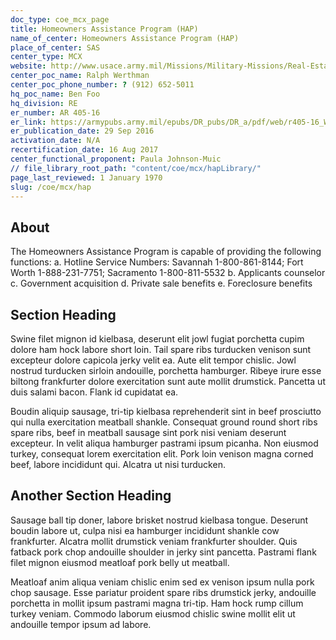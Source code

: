 ```yaml
---
doc_type: coe_mcx_page 
title: Homeowners Assistance Program (HAP) 
name_of_center: Homeowners Assistance Program (HAP) 
place_of_center: SAS
center_type: MCX
website: http://www.usace.army.mil/Missions/Military-Missions/Real-Estate/HAP
center_poc_name: Ralph Werthman
center_poc_phone_number: ? (912) 652-5011
hq_poc_name: Ben Foo
hq_division: RE
er_number: AR 405-16
er_link: https://armypubs.army.mil/epubs/DR_pubs/DR_a/pdf/web/r405-16_Web_FINAL.pdf
er_publication_date: 29 Sep 2016
activation_date: N/A
recertification_date: 16 Aug 2017
center_functional_proponent: Paula Johnson-Muic 
// file_library_root_path: "content/coe/mcx/hapLibrary/" 
page_last_reviewed: 1 January 1970 
slug: /coe/mcx/hap
---
```


## About 

The Homeowners Assistance Program is capable of providing the following functions: a. Hotline Service Numbers: Savannah 1-800-861-8144; Fort Worth 1-888-231-7751; Sacramento 1-800-811-5532 b. Applicants counselor c. Government acquisition d. Private sale benefits e. Foreclosure benefits 

 ## Section Heading 

 Swine filet mignon id kielbasa, deserunt elit jowl fugiat porchetta cupim dolore ham hock labore short loin. Tail spare ribs turducken venison sunt excepteur dolore capicola jerky velit ea. Aute elit tempor chislic. Jowl nostrud turducken sirloin andouille, porchetta hamburger. Ribeye irure esse biltong frankfurter dolore exercitation sunt aute mollit drumstick. Pancetta ut duis salami bacon. Flank id cupidatat ea. 

 Boudin aliquip sausage, tri-tip kielbasa reprehenderit sint in beef prosciutto qui nulla exercitation meatball shankle. Consequat ground round short ribs spare ribs, beef in meatball sausage sint pork nisi veniam deserunt excepteur. In velit aliqua hamburger pastrami ipsum picanha. Non eiusmod turkey, consequat lorem exercitation elit. Pork loin venison magna corned beef, labore incididunt qui. Alcatra ut nisi turducken. 

 ## Another Section Heading 

 Sausage ball tip doner, labore brisket nostrud kielbasa tongue. Deserunt boudin labore ut, culpa nisi ea hamburger incididunt shankle cow frankfurter. Alcatra mollit drumstick veniam frankfurter shoulder. Quis fatback pork chop andouille shoulder in jerky sint pancetta. Pastrami flank filet mignon eiusmod meatloaf pork belly ut meatball. 

 Meatloaf anim aliqua veniam chislic enim sed ex venison ipsum nulla pork chop sausage. Esse pariatur proident spare ribs drumstick jerky, andouille porchetta in mollit ipsum pastrami magna tri-tip. Ham hock rump cillum turkey veniam. Commodo laborum eiusmod chislic swine mollit elit ut andouille tempor ipsum ad labore. 

